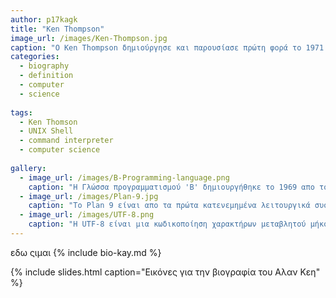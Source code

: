 ```yaml
---
author: p17kagk
title: "Ken Thompson"
image_url: /images/Ken-Thompson.jpg
caption: "O Ken Thompson δημιούργησε και παρουσίασε πρώτη φορά το 1971 το πρώτο UNIX Shell γνωστό ως Τhomspon shell. "
categories:
  - biography
  - definition
  - computer
  - science
  
tags:
  - Ken Thomson
  - UNIX Shell
  - command interpreter
  - computer science
  
gallery:
  - image_url: /images/B-Programming-language.png
    caption: "Η Γλώσσα προγραμματισμού 'Β' δημιουργήθηκε το 1969 απο τους Ken Thompson και Dennis Ritchie στα εργαστήρια  της 'Bell Labs'. Αποτελεί πρόγονο της Γλώσσας προγραμματισμού C."
  - image_url: /images/Plan-9.jpg
    caption: "To Plan 9 είναι απο τα πρώτα κατενεμημένα λειτουργικά συστήματα, και ιδρύθηκε στα μέσα της δεκαετίας του '80 στα εργαστήρια της 'Bell Labs' απο τον Ken Thompson και άλλα μέλη της εταιρίας. "
  - image_url: /images/UTF-8.png
    caption: "Η UTF-8 είναι μια κωδικοποίηση χαρακτήρων μεταβλητού μήκους με δυνατότητα κωδικοποίησης 1,112,064 χαρακτήρες. Σχεδιάστηκε απο τους Ken Thompson και Rob Pike. "
---
```

εδω ςιμαι
{% include bio-kay.md %}

{% include slides.html caption="Εικόνες για την βιογραφία του Αλαν Κεη" %}
